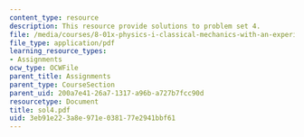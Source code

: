 ```yaml
---
content_type: resource
description: This resource provide solutions to problem set 4.
file: /media/courses/8-01x-physics-i-classical-mechanics-with-an-experimental-focus-fall-2002/3eb91e223a8e971e038177e2941bbf61_sol4.pdf
file_type: application/pdf
learning_resource_types:
- Assignments
ocw_type: OCWFile
parent_title: Assignments
parent_type: CourseSection
parent_uid: 200a7e41-26a7-1317-a96b-a727b7fcc90d
resourcetype: Document
title: sol4.pdf
uid: 3eb91e22-3a8e-971e-0381-77e2941bbf61
---
```

